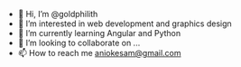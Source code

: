 - 👋 Hi, I’m @goldphilith
- 👀 I’m interested in web development and graphics design
- 🌱 I’m currently learning Angular and Python
- 💞️ I’m looking to collaborate on ...
- 📫 How to reach me aniokesam@gmail.com

<!---
goldphilith/goldphilith is a ✨ special ✨ repository because its `README.md` (this file) appears on your GitHub profile.
You can click the Preview link to take a look at your changes.
--->
